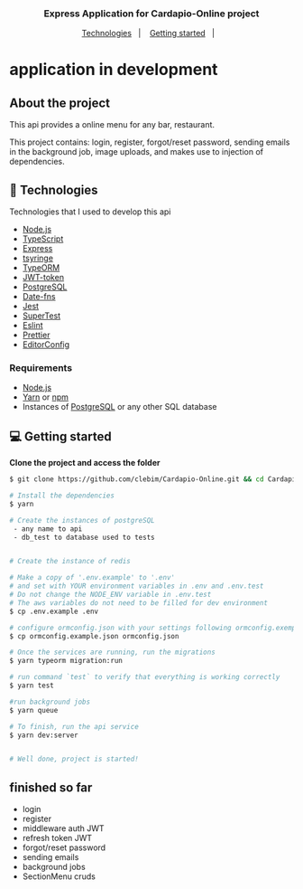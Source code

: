 <h3 align="center">
  Express Application for Cardapio-Online project
</h3>

<p align="center">
  <a href="#-technologies">Technologies</a>&nbsp;&nbsp;&nbsp;|&nbsp;&nbsp;&nbsp;
  <a href="#-getting-started">Getting started</a>&nbsp;&nbsp;&nbsp;|&nbsp;&nbsp;&nbsp;
</p>

# application in development

## About the project

This api provides a online menu for any bar, restaurant.

This project contains: login, register, forgot/reset password, sending emails in the background job,
image uploads, and makes use to injection of dependencies.

## 🚀 Technologies

Technologies that I used to develop this api

  - [Node.js](https://nodejs.org/en/)
  - [TypeScript](https://www.typescriptlang.org/)
  - [Express](https://expressjs.com/pt-br/)
  - [tsyringe](https://github.com/microsoft/tsyringe)
  - [TypeORM](https://typeorm.io/#/)
  - [JWT-token](https://jwt.io/)
  - [PostgreSQL](https://www.postgresql.org/)
  - [Date-fns](https://date-fns.org/)
  - [Jest](https://jestjs.io/)
  - [SuperTest](https://github.com/visionmedia/supertest)
  - [Eslint](https://eslint.org/)
  - [Prettier](https://prettier.io/)
  - [EditorConfig](https://editorconfig.org/)

### Requirements

- [Node.js](https://nodejs.org/en/)
- [Yarn](https://classic.yarnpkg.com/) or [npm](https://www.npmjs.com/)
- Instances of [PostgreSQL](https://www.postgresql.org/) or any other SQL database

## 💻 Getting started

**Clone the project and access the folder**

```bash
$ git clone https://github.com/clebim/Cardapio-Online.git && cd Cardapio-Online
```
```bash
# Install the dependencies
$ yarn

# Create the instances of postgreSQL
 - any name to api
 - db_test to database used to tests


# Create the instance of redis

# Make a copy of '.env.example' to '.env'
# and set with YOUR environment variables in .env and .env.test
# Do not change the NODE_ENV variable in .env.test
# The aws variables do not need to be filled for dev environment
$ cp .env.example .env

# configure ormconfig.json with your settings following ormconfig.exemple.json
$ cp ormconfig.example.json ormconfig.json

# Once the services are running, run the migrations
$ yarn typeorm migration:run

# run command `test` to verify that everything is working correctly
$ yarn test

#run background jobs
$ yarn queue

# To finish, run the api service
$ yarn dev:server


# Well done, project is started!
```

## finished so far
 - login
 - register
 - middleware auth JWT
 - refresh token JWT
 - forgot/reset password
 - sending emails
 - background jobs
 - SectionMenu cruds
